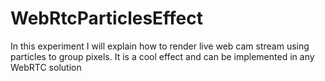 # WebRtcParticlesEffect
In this experiment I will explain how to render live web cam stream using particles to group pixels. It is a cool effect and can be implemented in any WebRTC solution
